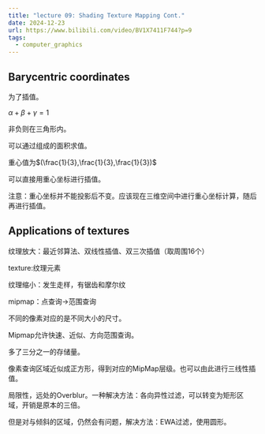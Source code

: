 ```yaml
---
title: "lecture 09: Shading Texture Mapping Cont."
date: 2024-12-23
url: https://www.bilibili.com/video/BV1X7411F744?p=9
tags:
  - computer_graphics
---
```


## Barycentric coordinates

为了插值。

$\alpha + \beta + \gamma =1$

非负则在三角形内。

可以通过组成的面积求值。

重心值为$(\frac{1}{3},\frac{1}{3},\frac{1}{3})$

可以直接用重心坐标进行插值。

注意：重心坐标并不能投影后不变。应该现在三维空间中进行重心坐标计算，随后再进行插值。

## Applications of textures


纹理放大：最近邻算法、双线性插值、双三次插值（取周围16个）

texture:纹理元素

纹理缩小：发生走样，有锯齿和摩尔纹

mipmap：点查询->范围查询

不同的像素对应的是不同大小的尺寸。

Mipmap允许快速、近似、方向范围查询。

多了三分之一的存储量。

像素查询区域近似成正方形，得到对应的MipMap层级。也可以由此进行三线性插值。

局限性，远处的Overblur。一种解决方法：各向异性过滤，可以转变为矩形区域，开销是原本的三倍。

但是对与倾斜的区域，仍然会有问题，解决方法：EWA过滤，使用圆形。
